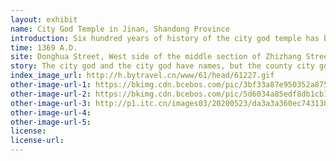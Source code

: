 ```yaml
---
layout: exhibit
name: City God Temple in Jinan, Shandong Province
introduction: Six hundred years of history of the city god temple has become a "rental house", the temple lived in some small vendors and other tenants. It is understood that the Jinan Governor City God Temple, which has a history of 646 years, is the largest existing city god temple in Shandong. This city god temple as early as 1979 was listed as the first batch of cultural relics protection units in Jinan, but because of various reasons, the building has not been timely protected and repaired, the only remaining mountain gate, two doors, the stage and severe other painful further destruction, the roof has grown 1 meter high small trees.
time: 1369 A.D.
site: Donghua Street, West side of the middle section of Zhizhang Street, Lixia District, Jinan.
story: The city god and the city god have names, but the county city god of Licheng is probably of humble status, so I don't know which god he is. The story about him is the "Sunshine City God". It is said that whenever there was a severe drought, the county government of Licheng would organise a visit to the County City God Temple to pray for rain. After worshipping the god, they would invite him down from his throne and carry him to the courtyard to dry in the sun, and only when it rained would the god be returned to his throne, meaning "no dinner until you finish your work". This is the custom of the old Jinan people to "sunbathe the City God".  The county god is naturally very busy with all the details. Every year, on the Qingming Festival, the 15th day of the seventh month and the first day of the tenth month, a ceremony is held. The people carry the county city god to the General City God Temple on General Temple Street to meet with the city gods of Jinan Prefecture and other states and counties, and then march into the Governor's City God Temple on Donghua Street to meet with the Governor, which is a spectacular and lively scene.
index_image_url: http://h.bytravel.cn/www/61/head/61227.gif
other-image-url-1: https://bkimg.cdn.bcebos.com/pic/3bf33a87e950352a875804455943fbf2b2118b45?x-bce-process=image/watermark,image_d2F0ZXIvYmFpa2UxMTY=,g_7,xp_5,yp_5/format,f_auto
other-image-url-2: https://bkimg.cdn.bcebos.com/pic/5d6034a85edf8db1cb136dea686dca54564e9358dea5?x-bce-process=image/watermark,image_d2F0ZXIvYmFpa2UyMjA=,g_7,xp_5,yp_5/format,f_auto
other-image-url-3: http://p1.itc.cn/images03/20200523/da3a3a360ec7431386b4a66378075cf9.jpeg
other-image-url-4: 
other-image-url-5: 
license:
license-url:
---
```

